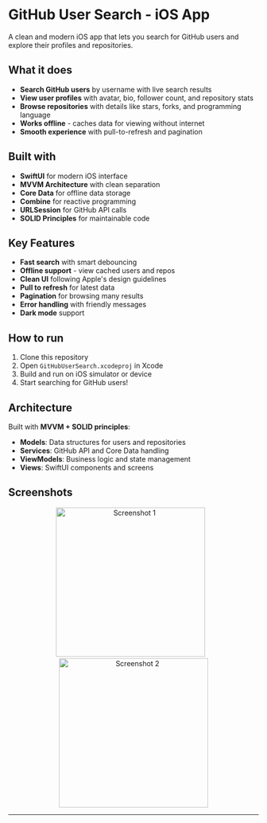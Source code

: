 # GitHub User Search - iOS App

A clean and modern iOS app that lets you search for GitHub users and explore their profiles and repositories.

##  What it does

- **Search GitHub users** by username with live search results
- **View user profiles** with avatar, bio, follower count, and repository stats
- **Browse repositories** with details like stars, forks, and programming language
- **Works offline** - caches data for viewing without internet
- **Smooth experience** with pull-to-refresh and pagination

##  Built with

- **SwiftUI** for modern iOS interface
- **MVVM Architecture** with clean separation
- **Core Data** for offline data storage
- **Combine** for reactive programming
- **URLSession** for GitHub API calls
- **SOLID Principles** for maintainable code

##  Key Features

-  **Fast search** with smart debouncing
-  **Offline support** - view cached users and repos
-  **Clean UI** following Apple's design guidelines
-  **Pull to refresh** for latest data
-  **Pagination** for browsing many results
-  **Error handling** with friendly messages
-  **Dark mode** support

## How to run

1. Clone this repository
2. Open `GitHubUserSearch.xcodeproj` in Xcode
3. Build and run on iOS simulator or device
4. Start searching for GitHub users!

##  Architecture

Built with **MVVM + SOLID principles**:
- **Models**: Data structures for users and repositories
- **Services**: GitHub API and Core Data handling  
- **ViewModels**: Business logic and state management
- **Views**: SwiftUI components and screens

##  Screenshots
<p align="center">
  <img src="https://github.com/user-attachments/assets/6f403f33-bed7-441a-843c-f4dd62ff9e65" alt="Screenshot 1" width="300"/>
  &nbsp;&nbsp;
  <img src="https://github.com/user-attachments/assets/5f5f98da-6959-4bc3-bfa6-5ee88f3ca8a6" alt="Screenshot 2" width="300"/>
</p>

---
